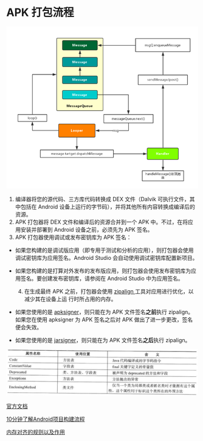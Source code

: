 # APK 打包流程

![APK &#x6784;&#x5EFA;&#x6D41;&#x7A0B;&#x56FE;](../../.gitbook/assets/image%20%2825%29.png)

1. 编译器将您的源代码、三方库代码转换成 DEX 文件（Dalvik 可执行文件，其中包括在 Android 设备上运行的字节码），并将其他所有内容转换成编译后的资源。
2. APK 打包器将 DEX 文件和编译后的资源合并到一个 APK 中。不过，在将应用安装并部署到 Android 设备之前，必须先为 APK 签名。
3. APK 打包器使用调试或发布密钥库为 APK 签名：

* 如果您构建的是调试版应用（即专用于测试和分析的应用），则打包器会使用调试密钥库为应用签名。Android Studio 会自动使用调试密钥库配置新项目。
* 如果您构建的是打算对外发布的发布版应用，则打包器会使用发布密钥库为应用签名。要创建发布密钥库，请参阅在 Android Studio 中为应用签名。

    4. 在生成最终 APK 之前，打包器会使用 [zipalign ](https://developer.android.com/studio/command-line/zipalign.html)工具对应用进行优化，以减少其在设备上运  行时所占用的内存。 

* 如果您使用的是 [apksigner](https://developer.android.com/studio/command-line/apksigner.html)，则只能在为 APK 文件签名**之前**执行 zipalign。如果您在使用 apksigner 为 APK 签名之后对 APK 做出了进一步更改，签名便会失效。
* 如果您使用的是 [jarsigner](https://docs.oracle.com/javase/tutorial/deployment/jar/signing.html)，则只能在为 APK 文件签名**之后**执行 zipalign。

![Apk &#x8BE6;&#x7EC6;&#x6784;&#x5EFA;&#x6D41;&#x7A0B;](../../.gitbook/assets/image%20%2833%29.png)



[官方文档](https://developer.android.com/studio/build#build-process)

[10分钟了解Android项目构建流程](https://juejin.im/post/5a69c0ccf265da3e2a0dc9aa)

[内存对齐的规则以及作用](http://www.cppblog.com/snailcong/archive/2009/03/16/76705.html)

